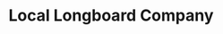 ---
title: "Local Longboard Company"
url: /saint-petersburg/local-longboard-company/
shop: Sport
---